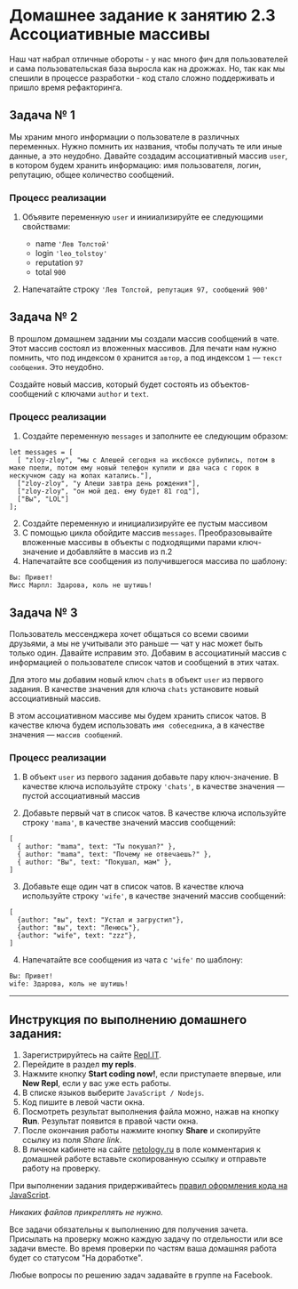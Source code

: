 # Домашнее задание к занятию 2.3 Ассоциативные массивы

Наш чат набрал отличные обороты - у нас много фич для пользователей и сама пользовательская база выросла как на дрожжах. Но, так как мы спешили в процессе разработки - код стало сложно поддерживать и пришло время рефакторинга.

## Задача № 1

Мы храним много информации о пользователе в различных переменных. Нужно помнить их названия, чтобы получать те или иные данные, а это неудобно. Давайте создадим ассоциативный массив `user`, в котором будем хранить информацию: имя пользователя, логин, репутацию, общее количество сообщений.

### Процесс реализации

1. Объявите переменную `user` и инииализируйте ее следующими свойствами:
   - name `'Лев Толстой'`
   - login `'leo_tolstoy'`
   - reputation `97`
   - total `900`

2. Напечатайте строку `'Лев Толстой, репутация 97, сообщений 900'`

## Задача № 2

В прошлом домашнем задании мы создали массив сообщений в чате. Этот массив состоял из вложенных массивов. Для печати нам нужно помнить, что под индексом `0` хранится `автор`, а под индексом `1` — `текст сообщения`. Это неудобно. 

Создайте новый массив, который будет состоять из объектов-сообщений с ключами `author` и `text`.

### Процесс реализации

1. Создайте переменную `messages` и заполните ее следующим образом:

  ```javascript=
  let messages = [
    [ "zloy-zloy", "мы с Алешей сегодня на иксбоксе рубились, потом в маке поели, потом ему новый телефон купили и два часа с горок в нескучном саду на жопах катались."],
    ["zloy-zloy", "у Алеши завтра день рождения"],
    ["zloy-zloy", "он мой дед. ему будет 81 год"],
    ["Вы", "LOL"]
  ];
  ```
2. Создайте переменную и инициализируйте ее пустым массивом
3. С помощью цикла обойдите массив `messages`. Преобразовывайте вложенные массивы в объекты с подходящими парами ключ-значение и добавляйте в массив из п.2
4. Напечатайте все сообщения из получившегося массива по шаблону:

```
Вы: Привет!
Мисс Марпл: Здарова, коль не шутишь!
```


## Задача № 3


Пользователь мессенджера хочет общаться со всеми своими друзьями, а мы не учитывали это раньше — чат у нас может быть только один. Давайте исправим это. Добавим в ассоциатиный массив с информацией о пользователе список чатов и сообщений в этих чатах.

Для этого мы добавим новый ключ `chats` в объект `user` из первого задания. В качестве значения для ключа `chats` установите новый ассоциативный массив. 

В этом ассоциативном массиве мы будем хранить список чатов. В качестве ключа будем использовать `имя собеседника`, а в качестве значения — `массив сообщений`.

### Процесс реализации

1. В объект `user` из первого задания добавьте пару ключ-значение. В качестве ключа используйте строку `'chats'`, в качестве значения — пустой ассоциативный массив

2. Добавьте первый чат в список чатов. В качестве ключа используйте строку `'mama'`, в качестве значений массив сообщений:

  ```javascript=
  [
    { author: "mama", text: "Ты покушал?" },
    { author: "mama", text: "Почему не отвечаешь?" },
    { author: "Вы", text: "Покушал, мам" },
  ]
  ```

3. Добавьте еще один чат в список чатов. В качестве ключа используйте строку `'wife'`, в качестве значений массив сообщений:

  ```javascript=
  [
    {author: "вы", text: "Устал и загрустил"},
    {author: "вы", text: "Ленюсь"},
    {author: "wife", text: "zzz"},
  ]
  ```

4. Напечатайте все сообщения из чата c `'wife'` по шаблону:

```
Вы: Привет!
wife: Здарова, коль не шутишь!
```


---

## Инструкция по выполнению домашнего задания:

1. Зарегистрируйтесь на сайте [Repl.IT](https://repl.it/).
2. Перейдите в раздел **my repls**.
3. Нажмите кнопку **Start coding now!**, если приступаете впервые, или **New Repl**, если у вас уже есть работы.
4. В списке языков выберите `JavaScript / Nodejs`.
5. Код пишите в левой части окна.
6. Посмотреть результат выполнения файла можно, нажав на кнопку **Run**. Результат появится в правой части окна.
7. После окончания работы нажмите кнопку **Share** и скопируйте ссылку из поля _Share link_.
8. В личном кабинете на сайте [netology.ru](http://netology.ru/) в поле комментария к домашней работе вставьте скопированную ссылку и отправьте работу на проверку.

При выполнении задания придерживайтесь [правил оформления кода на JavaScript](/codestyle.md).

_Никаких файлов прикреплять не нужно._

Все задачи обязательны к выполнению для получения зачета. Присылать на проверку можно каждую задачу по отдельности или все задачи вместе. Во время проверки по частям ваша домашняя работа будет со статусом "На доработке".

Любые вопросы по решению задач задавайте в группе на Facebook.
